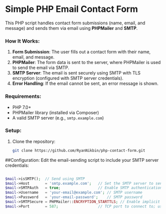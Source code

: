 # Simple PHP Email Contact Form

This PHP script handles contact form submissions (name, email, and message) and sends them via email using **PHPMailer** and **SMTP**.

### How It Works:
1. **Form Submission**: The user fills out a contact form with their name, email, and message.
2. **PHPMailer**: The form data is sent to the server, where PHPMailer is used to send the email via SMTP.
3. **SMTP Server**: The email is sent securely using SMTP with TLS encryption (configured with SMTP server credentials).
4. **Error Handling**: If the email cannot be sent, an error message is shown.

### Requirements:
- PHP 7.0+
- PHPMailer library (installed via Composer)
- A valid SMTP server (e.g., `smtp.example.com`)

### Setup:
1. Clone the repository:
   ```bash
   git clone https://github.com/RyanNikbin/php-contact-form.git

##Configuration:
Edit the email-sending script to include your SMTP server credentials:

```php

$mail->isSMTP();  // Send using SMTP
$mail->Host       = 'smtp.example.com';   // Set the SMTP server to send through
$mail->SMTPAuth   = true;                 // Enable SMTP authentication
$mail->Username   = 'your-email@example.com'; // SMTP username
$mail->Password   = 'your-email-password';    // SMTP password
$mail->SMTPSecure = PHPMailer::ENCRYPTION_STARTTLS; // Enable implicit TLS encryption
$mail->Port       = 587;                  // TCP port to connect to; use 587 for STARTTLS
